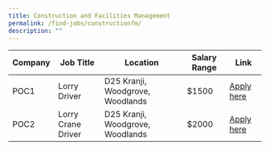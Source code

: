 ```yaml
---
title: Construction and Facilities Management
permalink: /find-jobs/constructionfm/
description: ""
---
```

|Company|Job Title|Location|Salary Range|Link|
|--------|--------|--------|--------|--------|
|POC1|Lorry Driver|D25 Kranji, Woodgrove, Woodlands|\$1500|[Apply here](https://www.mycareersfuture.gov.sg/job/building-construction/lorry-driver-kiat-lee-landscape-building-2a126090747c9bd9c35ef510c1aca136)|
|POC2|Lorry Crane Driver|D25 Kranji, Woodgrove, Woodlands|\$2000|[Apply here](https://www.mycareersfuture.gov.sg/job/building-construction/lorry-crane-driver-kiat-lee-landscape-building-2a27a4bfea33a503921a2fd223d817be)|